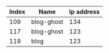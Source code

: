 
| Index | Name       | Ip address |
| ----- | ---------- | ---------- |
| 109   | blog-ghost | 134        |
| 117   | blog-ghost | 123        |
| 119   | blog       | 123        |
